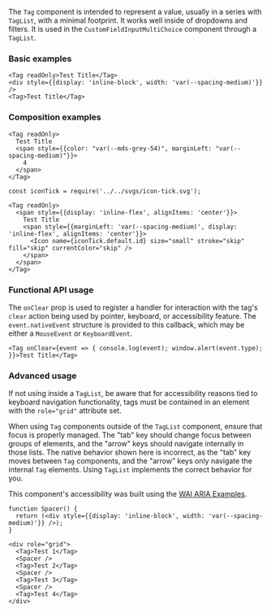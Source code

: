 The `Tag` component is intended to represent a value, usually in a series with `TagList`, with a minimal footprint. It works well inside of dropdowns and filters. It is used in the `CustomFieldInputMultiChoice` component through a `TagList`.

### Basic examples

```
<Tag readOnly>Test Title</Tag>
<div style={{display: 'inline-block', width: 'var(--spacing-medium)'}} />
<Tag>Test Title</Tag>
```

### Composition examples

```
<Tag readOnly>
  Test Title
  <span style={{color: "var(--mds-grey-54)", marginLeft: "var(--spacing-medium)"}}>
    4
  </span>
</Tag>
```

```
const iconTick = require('../../svgs/icon-tick.svg');

<Tag readOnly>
  <span style={{display: 'inline-flex', alignItems: 'center'}}>
    Test Title
    <span style={{marginLeft: 'var(--spacing-medium)', display: 'inline-flex', alignItems: 'center'}}>
      <Icon name={iconTick.default.id} size="small" stroke="skip" fill="skip" currentColor="skip" />
    </span>
  </span>
</Tag>
```

### Functional API usage

The `onClear` prop is used to register a handler for interaction with the tag's `clear` action being used by pointer, keyboard, or accessibility feature. The `event.nativeEvent` structure is provided to this callback, which may be either a `MouseEvent` or `KeyboardEvent`.


```
<Tag onClear={event => { console.log(event); window.alert(event.type); }}>Test Title</Tag>
```

### Advanced usage

If not using inside a `TagList`, be aware that for accessibility reasons tied to keyboard navigation functionality, tags must be contained in an element with the `role="grid"` attribute set.

When using `Tag` components outside of the `TagList` component, ensure that focus is properly managed. The "tab" key should change focus between groups of elements, and the "arrow" keys should navigate internally in those lists. The native behavior shown here is incorrect, as the "tab" key moves between `Tag` components, and the "arrow" keys only navigate the internal `Tag` elements. Using `TagList` implements the correct behavior for you.

This component's accessibility was built using the [WAI ARIA Examples](https://www.w3.org/TR/wai-aria-practices-1.1/examples/grid/LayoutGrids.html#ex2_label).

```
function Spacer() {
  return (<div style={{display: 'inline-block', width: 'var(--spacing-medium)'}} />);
}

<div role="grid">
  <Tag>Test 1</Tag>
  <Spacer />
  <Tag>Test 2</Tag>
  <Spacer />
  <Tag>Test 3</Tag>
  <Spacer />
  <Tag>Test 4</Tag>
</div>
```
